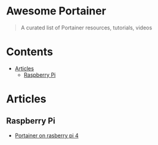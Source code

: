 # Awesome Portainer

> A curated list of Portainer resources, tutorials, videos

# Contents <!-- omit in toc -->

<!-- TOC -->

- [Articles](#articles)
  - [Raspberry Pi ](#raspberry-pi)

<!-- /TOC -->

# Articles

## Raspberry Pi 
- [Portainer on rasberry pi 4](https://sustainablewww.org/principles/how-to-set-up-portainer-on-raspberry-pi-4)
